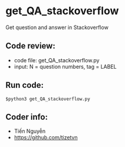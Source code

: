 # get_QA_stackoverflow
Get question and answer in Stackoverflow

## Code review:
- code file: get_QA_stackoverflow.py
- input: N = question numbers, tag = LABEL

## Run code:
```
$python3 get_QA_stackoverflow.py
```

## Coder info:
- Tiến Nguyễn
- https://github.com/tizetvn